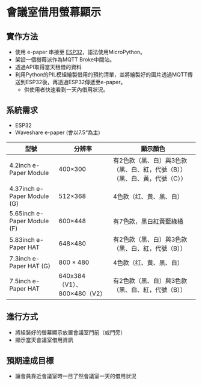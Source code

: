 # 會議室借用螢幕顯示

## 實作方法

- 使用 e-paper 串接至 [ESP32](https://www.waveshare.com/wiki/E-Paper_ESP32_Driver_Board#Local_Demo)，語法使用MicroPython。
- 架設一個樹莓派作為MQTT Broke中間站。
- 透過API取得當天租借的資料
- 利用Python的PIL模組繪製借用的預約清單，並將繪製好的圖片透過MQTT傳送到ESP32後，再透過ESP32傳遞至e-paper。
  - 供使用者快速看到一天內借用狀況。

## 系統需求

- ESP32
- Ｗaveshare e-paper (會以7.5“為主)

|  型號  |  分辨率  |  顯示顏色  |
|  ----  | ---- | ---- |
|  4.2inch e-Paper Module  | 400×300 | 有2色款（黑、白）與3色款（黑、白、紅，代號（B））（黑、白、黃，代號（C）） |
|  4.37inch e-Paper Module (G)  | 512×368 | 4色款（红、黄、黑、白） |
|  5.65inch e-Paper Module (F)  | 600×448 |有7色款，黑白紅黃藍綠橘 |
|  5.83inch e-Paper HAT  | 648×480 |有2色款（黑、白）與3色款（黑、白、紅，代號（B）） |
|  7.3inch e-Paper HAT (G)  | 800 × 480 |4色款（红、黄、黑、白） |
|  7.5inch e-Paper HAT  | 640x384（V1）、800×480（V2） | 有2色款（黑、白）與3色款（黑、白、紅，代號（B）） |

## 進行方式

- 將組裝好的螢幕顯示放置會議室門前（或門旁）
- 顯示當天會議室借用資訊

## 預期達成目標

- 讓會員靠近會議室時一目了然會議室一天的借用狀況
